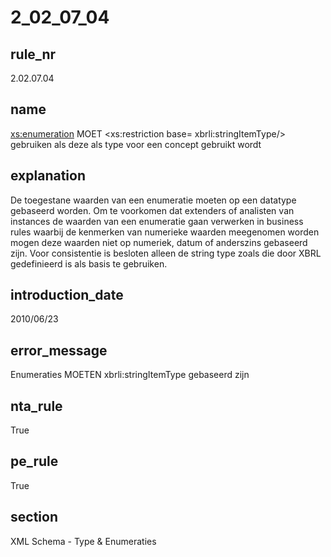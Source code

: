# 2_02_07_04

## rule_nr
2.02.07.04

## name
<xs:enumeration> MOET <xs:restriction base= xbrli:stringItemType/> gebruiken als deze als type voor een concept gebruikt wordt

## explanation
De toegestane waarden van een enumeratie moeten op een datatype gebaseerd worden. Om te voorkomen dat extenders of analisten van instances de waarden van een enumeratie gaan verwerken in business rules waarbij de kenmerken van numerieke waarden meegenomen worden mogen deze waarden niet op numeriek, datum of anderszins gebaseerd zijn. Voor consistentie is besloten alleen de string type zoals die door XBRL gedefinieerd is als basis te gebruiken.

## introduction_date
2010/06/23

## error_message
Enumeraties MOETEN xbrli:stringItemType gebaseerd zijn

## nta_rule
True

## pe_rule
True

## section
XML Schema - Type & Enumeraties

